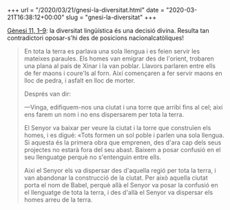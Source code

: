 +++
url = "/2020/03/21/gnesi-la-diversitat.html"
date = "2020-03-21T16:38:12+00:00"
slug = "gnesi-la-diversitat"
+++

[Gènesi 11, 1–9](https://www.biblija.net/biblija.cgi?m=Gn+11%2C1-9&id24=1&pos=1&set=15&l=ca): la diversitat lingüística és una decisió divina. Resulta tan contradictori oposar-s'hi des de posicions nacionalcatòliques!

> En tota la terra es parlava una sola llengua i es feien servir les mateixes paraules. Els homes van emigrar des de l'orient, trobaren una plana al país de Xinar i la van poblar. Llavors parlaren entre ells de fer maons i coure'ls al forn. Així començaren a fer servir maons en lloc de pedra, i asfalt en lloc de morter.
> 
> Després van dir:
> 
> —Vinga, edifiquem-nos una ciutat i una torre que arribi fins al cel; així ens farem un nom i no ens dispersarem per tota la terra.
> 
> El Senyor va baixar per veure la ciutat i la torre que construïen els homes, i es digué: «Tots formen un sol poble i parlen una sola llengua. Si aquesta és la primera obra que emprenen, des d'ara cap dels seus projectes no estarà fora del seu abast. Baixem a posar confusió en el seu llenguatge perquè no s'entenguin entre ells.
> 
> Així el Senyor els va dispersar des d'aquella regió per tota la terra, i van abandonar la construcció de la ciutat. Per això aquella ciutat porta el nom de Babel, perquè allà el Senyor va posar la confusió en el llenguatge de tota la terra, i des d'allà el Senyor va dispersar els homes arreu de la terra.
